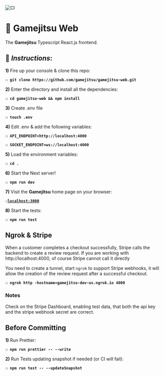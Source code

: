 ![CI](https://github.com/gamejitsu/gamejitsu-web/workflows/CI/badge.svg)

# :space_invader: Gamejitsu Web

The **Gamejitsu** Typescript React.js frontend.

## :page_with_curl:  _Instructions_:

**1)** Fire up your console & clone this repo:

__`❍ git clone https://github.com/gamejitsu/gamejitsu-web.git`__

**2)** Enter the directory and install all the dependencies:

__`❍ cd gamejitsu-web && npm install`__

**3)** Create .env file

__`❍ touch .env`__

**4)** Edit .env & add the following variables:

__`❍ API_ENDPOINT=http://localhost:4000`__

__`❍ SOCKET_ENDPOINT=ws://localhost:4000`__

**5)** Load the environment variables:

__`❍ cd .`__

**6)** Start the Next server!

__`❍ npm run dev`__

**7)** Visit the **Gamejitsu** home page on your browser:

__`❍`[`localhost:3000`](http://localhost:3000)__

**8)** Start the tests:

__`❍ npm run test`__

## Ngrok & Stripe

When a customer completes a checkout successfully, Stripe calls the backend to create a review request.
If you are working with http://localhost:4000, of course Stripe cannot call it directly

You need to create a tunnel, start `ngrok` to support Stripe webhooks, it will allow the creation of the review request after a successful checkout.

__`❍ ngrok http -hostname=gamejitsu-dev-us.ngrok.io 4000`__

### Notes

Check on the Stripe Dashboard, enabling test data, that both the api key and the stripe webhook secret are correct.

## Before Committing

**1)** Run Prettier:

__`❍ npm run prettier -- --write`__

**2)** Run Tests updating snapshot if needed (or CI will fail):

__`❍ npm run test -- --updateSnapshot`__
